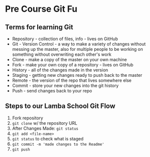 # Pre Course Git Fu

## Terms for learning Git
 * Repository - collection of files, info - lives on GitHub
 * Git - Version Control - a way to make a variety of changes without messing up the master, also for multiple people to be working on something without overwriting 
 each other's work
 * Clone - make a copy of the master on your own machine
 * Fork - make your own copy of a repository - lives on GitHub
 * History - all of the changes made in the version
 * Staging - getting new changes ready to push back to the master
 * Remote - the version of the repo that lives somewhere else
 * Commit - store your new changes into the git history
 * Push - send changes back to your repo

## Steps to our Lamba School Git Flow
1. Fork repository
2. `git clone` w/ the repository URL 
3. After Changes Made: `git status`
4. `git add <file-name>` 
5. `git status` to check what is staged
6. `git commit -m 'made changes to the Readme'`
7. `git push`